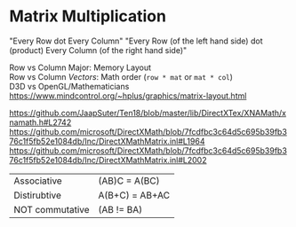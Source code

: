 # Matrix Multiplication

"Every Row dot Every Column"
"Every Row (of the left hand side) dot (product) Every Column (of the right hand side)"

Row vs Column Major:  Memory Layout<br>
Row vs Column *Vectors*:  Math order (`row * mat` or `mat * col`)<br>
D3D vs OpenGL/Mathematicians<br>
https://www.mindcontrol.org/~hplus/graphics/matrix-layout.html<br>

https://github.com/JaapSuter/Ten18/blob/master/lib/DirectXTex/XNAMath/xnamath.h#L2742<br>
https://github.com/microsoft/DirectXMath/blob/7fcdfbc3c64d5c695b39fb376c1f5fb52e1084db/Inc/DirectXMathMatrix.inl#L1964<br>
https://github.com/microsoft/DirectXMath/blob/7fcdfbc3c64d5c695b39fb376c1f5fb52e1084db/Inc/DirectXMathMatrix.inl#L2002<br>

|                 |     |
| --------------- | --- |
| Associative     | (AB)C = A(BC)
| Distirubtive    | A(B+C) = AB+AC
| NOT commutative | (AB != BA)
